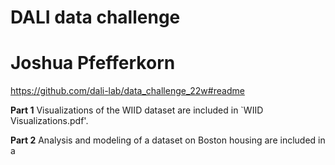 # DALI data challenge
# Joshua Pfefferkorn

https://github.com/dali-lab/data_challenge_22w#readme

**Part 1**
Visualizations of the WIID dataset are included in `WIID Visualizations.pdf'.

**Part 2**
Analysis and modeling of a dataset on Boston housing are included in a 
